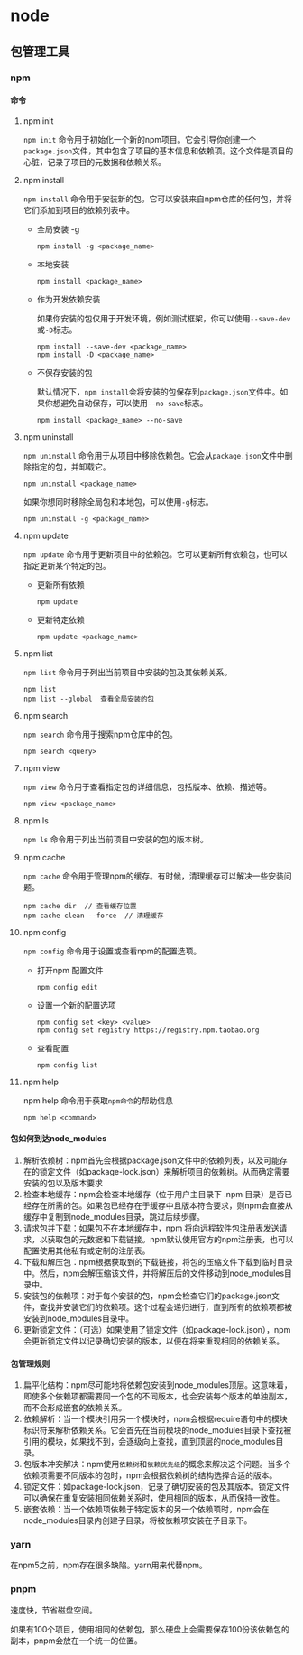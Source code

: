 # node

## 包管理工具

### npm

#### 命令

1. npm init

   `npm init` 命令用于初始化一个新的npm项目。它会引导你创建一个`package.json`文件，其中包含了项目的基本信息和依赖项。这个文件是项目的心脏，记录了项目的元数据和依赖关系。

2. npm install

   `npm install` 命令用于安装新的包。它可以安装来自npm仓库的任何包，并将它们添加到项目的依赖列表中。

   - 全局安装  -g

     ```
     npm install -g <package_name>
     ```

   - 本地安装

     ```
     npm install <package_name>
     ```

   - 作为开发依赖安装

     如果你安装的包仅用于开发环境，例如测试框架，你可以使用`--save-dev`或`-D`标志。

     ```
     npm install --save-dev <package_name>
     npm install -D <package_name>
     ```

   - 不保存安装的包

     默认情况下，`npm install`会将安装的包保存到`package.json`文件中。如果你想避免自动保存，可以使用`--no-save`标志。

     ```
     npm install <package_name> --no-save
     ```

3. npm uninstall

   `npm uninstall` 命令用于从项目中移除依赖包。它会从`package.json`文件中删除指定的包，并卸载它。

   ```
   npm uninstall <package_name>
   ```

   如果你想同时移除全局包和本地包，可以使用`-g`标志。

   ```
   npm uninstall -g <package_name>
   ```

4. npm update

   `npm update` 命令用于更新项目中的依赖包。它可以更新所有依赖包，也可以指定更新某个特定的包。

   - 更新所有依赖

     ```
     npm update
     ```

   - 更新特定依赖

     ```
     npm update <package_name>
     ```

5. npm list

   `npm list` 命令用于列出当前项目中安装的包及其依赖关系。

   ```
   npm list
   npm list --global  查看全局安装的包
   ```

6. npm search

   `npm search` 命令用于搜索npm仓库中的包。

   ```
   npm search <query>
   ```

7. npm view

   `npm view` 命令用于查看指定包的详细信息，包括版本、依赖、描述等。

   ```
   npm view <package_name>
   ```

8. npm ls

   `npm ls` 命令用于列出当前项目中安装的包的版本树。

9. npm cache

   `npm cache` 命令用于管理npm的缓存。有时候，清理缓存可以解决一些安装问题。

   ```
   npm cache dir  // 查看缓存位置
   npm cache clean --force  // 清理缓存
   ```

10. npm config

    `npm config` 命令用于设置或查看npm的配置选项。

    - 打开npm 配置文件

      ```
      npm config edit
      ```

    - 设置一个新的配置选项

      ```
      npm config set <key> <value>
      npm config set registry https://registry.npm.taobao.org
      ```

    - 查看配置

      ```
      npm config list
      ```

11. npm help

    npm help 命令用于获取`npm命令`的帮助信息

    ```
    npm help <command>
    ```

    

#### 包如何到达node_modules

1. 解析依赖树：npm首先会根据package.json文件中的依赖列表，以及可能存在的锁定文件（如package-lock.json）来解析项目的依赖树。从而确定需要安装的包以及版本要求
2. 检查本地缓存：npm会检查本地缓存（位于用户主目录下 .npm 目录）是否已经存在所需的包。如果包已经存在于缓存中且版本符合要求，则npm会直接从缓存中复制到node_modules目录，跳过后续步骤。
3. 请求包并下载：如果包不在本地缓存中，npm 将向远程软件包注册表发送请求，以获取包的元数据和下载链接。npm默认使用官方的npm注册表，也可以配置使用其他私有或定制的注册表。
4. 下载和解压包：npm根据获取到的下载链接，将包的压缩文件下载到临时目录中。然后，npm会解压缩该文件，并将解压后的文件移动到node_modules目录中。
5. 安装包的依赖项：对于每个安装的包，npm会检查它们的package.json文件，查找并安装它们的依赖项。这个过程会递归进行，直到所有的依赖项都被安装到node_modules目录中。
6. 更新锁定文件：（可选）如果使用了锁定文件（如package-lock.json），npm会更新锁定文件以记录确切安装的版本，以便在将来重现相同的依赖关系。



#### 包管理规则

1. 扁平化结构：npm尽可能地将依赖包安装到node_modules顶层。这意味着，即使多个依赖项都需要同一个包的不同版本，也会安装每个版本的单独副本，而不会形成嵌套的依赖关系。
2. 依赖解析：当一个模块引用另一个模块时，npm会根据require语句中的模块标识符来解析依赖关系。它会首先在当前模块的node_modules目录下查找被引用的模块，如果找不到，会逐级向上查找，直到顶层的node_modules目录。
3. 包版本冲突解决：npm使用`依赖树`和`依赖优先级`的概念来解决这个问题。当多个依赖项需要不同版本的包时，npm会根据依赖树的结构选择合适的版本。
4. 锁定文件：如package-lock.json，记录了确切安装的包及其版本。锁定文件可以确保在重复安装相同依赖关系时，使用相同的版本，从而保持一致性。
5. 嵌套依赖：当一个依赖项依赖于特定版本的另一个依赖项时，npm会在node_modules目录内创建子目录，将被依赖项安装在子目录下。



### yarn

在npm5之前，npm存在很多缺陷。yarn用来代替npm。

### pnpm

速度快，节省磁盘空间。

如果有100个项目，使用相同的依赖包，那么硬盘上会需要保存100份该依赖包的副本，pnpm会放在一个统一的位置。